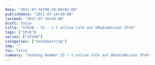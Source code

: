 ```yaml
---
date: "2011-07-16T00:20:00+02:00"
publishdate: "2011-07-16+20:00"
lastmod: "2011-07-16+20:00"
draft: false
title: "SfdvW - 33 - c't online talk auf DRadioWissen IPv6"
tags: ["IPv6"]
series: ["SfdvW"]
categories: ["Sendebeitrag"]
img: ""
toc: false
summary: "Sendung Nummer 33 c't online talk auf DRadioWissen IPv6"
---
```


<div id="example"></div>
<script src="https://cdn.podlove.org/web-player/embed.js"></script>

<script>
  podlovePlayer('#example', '/blog/sfdvw33.json');
</script>
